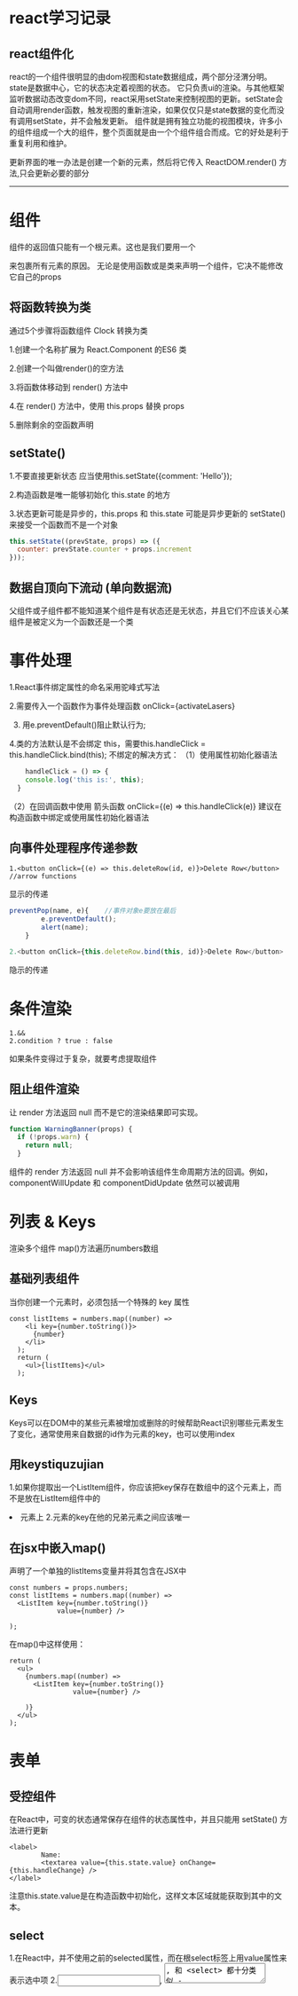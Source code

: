 # react学习记录
## react组件化
react的一个组件很明显的由dom视图和state数据组成，两个部分泾渭分明。state是数据中心，它的状态决定着视图的状态。
它只负责ui的渲染。与其他框架监听数据动态改变dom不同，react采用setState来控制视图的更新。setState会自动调用render函数，触发视图的重新渲染，如果仅仅只是state数据的变化而没有调用setState，并不会触发更新。 组件就是拥有独立功能的视图模块，许多小的组件组成一个大的组件，整个页面就是由一个个组件组合而成。它的好处是利于重复利用和维护。

更新界面的唯一办法是创建一个新的元素，然后将它传入 ReactDOM.render() 方法,只会更新必要的部分
 ***



# 组件
组件的返回值只能有一个根元素。这也是我们要用一个<div>来包裹所有<Welcome />元素的原因。
无论是使用函数或是类来声明一个组件，它决不能修改它自己的props


## 将函数转换为类
通过5个步骤将函数组件 Clock 转换为类

1.创建一个名称扩展为 React.Component 的ES6 类

2.创建一个叫做render()的空方法

3.将函数体移动到 render() 方法中

4.在 render() 方法中，使用 this.props 替换 props

5.删除剩余的空函数声明

## setState()
1.不要直接更新状态 应当使用this.setState({comment: 'Hello'});

2.构造函数是唯一能够初始化 this.state 的地方

3.状态更新可能是异步的，this.props 和 this.state 可能是异步更新的
setState() 来接受一个函数而不是一个对象
```js
this.setState((prevState, props) => ({
  counter: prevState.counter + props.increment
}));
```

## 数据自顶向下流动 (单向数据流)
父组件或子组件都不能知道某个组件是有状态还是无状态，并且它们不应该关心某组件是被定义为一个函数还是一个类

# 事件处理
1.React事件绑定属性的命名采用驼峰式写法

2.需要传入一个函数作为事件处理函数
onClick={activateLasers}

3. 用e.preventDefault()阻止默认行为;

4.类的方法默认是不会绑定 this，需要this.handleClick = this.handleClick.bind(this);
不绑定的解决方式：
（1）使用属性初始化器语法
```js
    handleClick = () => {
    console.log('this is:', this);
  }
 ``` 
（2）在回调函数中使用 箭头函数
     onClick={(e) => this.handleClick(e)}
建议在构造函数中绑定或使用属性初始化器语法

## 向事件处理程序传递参数
```
1.<button onClick={(e) => this.deleteRow(id, e)}>Delete Row</button>  //arrow functions 
```
显示的传递
```js
preventPop(name, e){    //事件对象e要放在最后
        e.preventDefault();
        alert(name);
    }
  ```
```js  
2.<button onClick={this.deleteRow.bind(this, id)}>Delete Row</button>  //Function.prototype.bind  
```
隐示的传递
# 条件渲染
```
1.&&
2.condition ? true : false
```
如果条件变得过于复杂，就要考虑提取组件
## 阻止组件渲染
让 render 方法返回 null 而不是它的渲染结果即可实现。
```js
function WarningBanner(props) {
  if (!props.warn) {
    return null;
  }
```
组件的 render 方法返回 null 并不会影响该组件生命周期方法的回调。例如，componentWillUpdate 和 componentDidUpdate 依然可以被调用

# 列表 & Keys
渲染多个组件 map()方法遍历numbers数组
## 基础列表组件
当你创建一个元素时，必须包括一个特殊的 key 属性
```
const listItems = numbers.map((number) =>
    <li key={number.toString()}>
      {number}
    </li>
  );
  return (
    <ul>{listItems}</ul>
  );
  ```
  ## Keys
  Keys可以在DOM中的某些元素被增加或删除的时候帮助React识别哪些元素发生了变化，通常使用来自数据的id作为元素的key，也可以使用index
  ## 用keystiquzujian
  1.如果你提取出一个ListItem组件，你应该把key保存在数组中的这个<ListItem />元素上，而不是放在ListItem组件中的<li>元素上
  2.元素的key在他的兄弟元素之间应该唯一
  
  ## 在jsx中嵌入map()
  声明了一个单独的listItems变量并将其包含在JSX中
  ```
  const numbers = props.numbers;
  const listItems = numbers.map((number) =>
    <ListItem key={number.toString()}
              value={number} />

  );
  ```
  在map()中这样使用：
  ```
  return (
    <ul>
      {numbers.map((number) =>
        <ListItem key={number.toString()}
                  value={number} />

      )}
    </ul>
  );
  ```
  # 表单
  ## 受控组件
  在React中，可变的状态通常保存在组件的状态属性中，并且只能用 setState() 方法进行更新
  ```
  <label>
          Name:
          <textarea value={this.state.value} onChange={this.handleChange} />
  </label>
  ```
  注意this.state.value是在构造函数中初始化，这样文本区域就能获取到其中的文本。
  ## select
  1.在React中，并不使用之前的selected属性，而在根select标签上用value属性来表示选中项
  2.<input type="text">, <textarea>, 和 <select> 都十分类似 - 他们都通过传入一个value属性来实现对组件的控制
  
  *** 
  # react生命周期
  组件的生命周期可分成三个状态：

  * Mounting：已插入真实 DOM
  * Updating：正在被重新渲染
  * Unmounting：已移出真实 DOM
  生命周期的方法有：

  1.componentWillMount 在渲染前调用,在客户端也在服务端。

  2.componentDidMount : 在第一次渲染后调用，只在客户端。之后组件已经生成了对应的DOM结构，可以通过this.getDOMNode()来进行访问。 如果你想和其他    JavaScript框架一起使用，可以在这个方法中调用setTimeout, setInterval或者发送AJAX请求等操作(防止异步操作阻塞UI)。

  3.componentWillReceiveProps 在组件接收到一个新的 prop (更新后)时被调用。这个方法在初始化render时不会被调用。

  4.shouldComponentUpdate 返回一个布尔值。在组件接收到新的props或者state时被调用。在初始化时或者使用forceUpdate时不被调用。 
  可以在你确认不需要更新组件时使用。

  5.componentWillUpdate在组件接收到新的props或者state但还没有render时被调用。在初始化时不会被调用。

  6.componentDidUpdate 在组件完成更新后立即调用。在初始化时不会被调用。

  7.componentWillUnmount在组件从 DOM 中移除的时候立刻被调用。    
  
  
  






